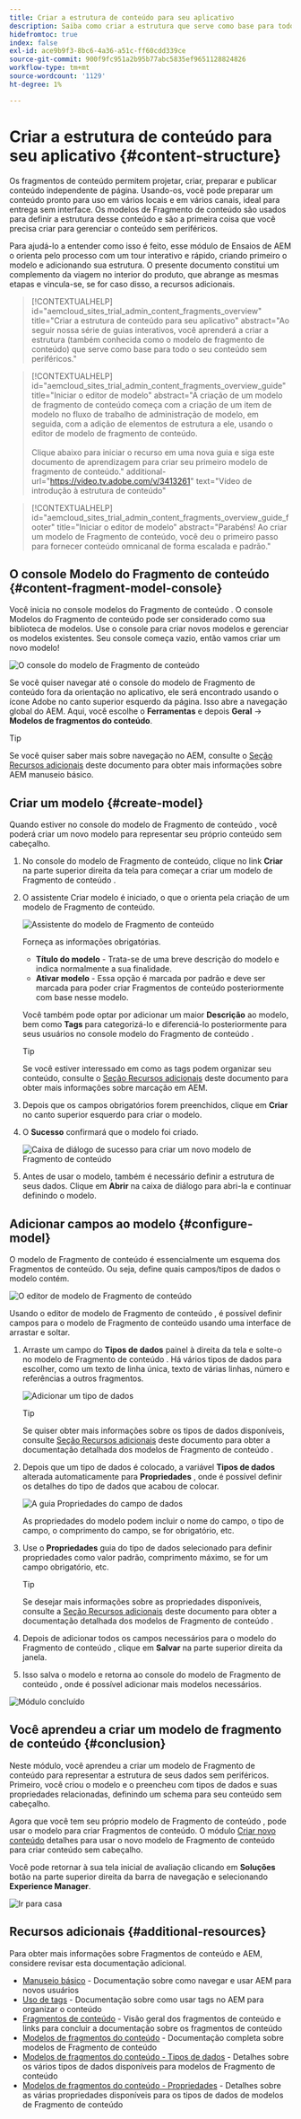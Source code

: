 ```yaml
---
title: Criar a estrutura de conteúdo para seu aplicativo
description: Saiba como criar a estrutura que serve como base para todo o seu conteúdo sem periféricos usando modelos de Fragmento de conteúdo AEM.
hidefromtoc: true
index: false
exl-id: ace9b9f3-8bc6-4a36-a51c-ff60cdd339ce
source-git-commit: 900f9fc951a2b95b77abc5835ef9651128824826
workflow-type: tm+mt
source-wordcount: '1129'
ht-degree: 1%

---
```


# Criar a estrutura de conteúdo para seu aplicativo {#content-structure}

Os fragmentos de conteúdo permitem projetar, criar, preparar e publicar conteúdo independente de página. Usando-os, você pode preparar um conteúdo pronto para uso em vários locais e em vários canais, ideal para entrega sem interface. Os modelos de Fragmento de conteúdo são usados para definir a estrutura desse conteúdo e são a primeira coisa que você precisa criar para gerenciar o conteúdo sem periféricos.

Para ajudá-lo a entender como isso é feito, esse módulo de Ensaios de AEM o orienta pelo processo com um tour interativo e rápido, criando primeiro o modelo e adicionando sua estrutura. O presente documento constitui um complemento da viagem no interior do produto, que abrange as mesmas etapas e vincula-se, se for caso disso, a recursos adicionais.

>[!CONTEXTUALHELP]
>id="aemcloud_sites_trial_admin_content_fragments_overview"
>title="Criar a estrutura de conteúdo para seu aplicativo"
>abstract="Ao seguir nossa série de guias interativos, você aprenderá a criar a estrutura (também conhecida como o modelo de fragmento de conteúdo) que serve como base para todo o seu conteúdo sem periféricos."

>[!CONTEXTUALHELP]
>id="aemcloud_sites_trial_admin_content_fragments_overview_guide"
>title="Iniciar o editor de modelo"
>abstract="A criação de um modelo de fragmento de conteúdo começa com a criação de um item de modelo no fluxo de trabalho de administração de modelo, em seguida, com a adição de elementos de estrutura a ele, usando o editor de modelo de fragmento de conteúdo.<br><br>Clique abaixo para iniciar o recurso em uma nova guia e siga este documento de aprendizagem para criar seu primeiro modelo de fragmento de conteúdo."
>additional-url="https://video.tv.adobe.com/v/3413261" text="Vídeo de introdução à estrutura de conteúdo"

>[!CONTEXTUALHELP]
>id="aemcloud_sites_trial_admin_content_fragments_overview_guide_footer"
>title="Iniciar o editor de modelo"
>abstract="Parabéns! Ao criar um modelo de Fragmento de conteúdo, você deu o primeiro passo para fornecer conteúdo omnicanal de forma escalada e padrão."

## O console Modelo do Fragmento de conteúdo {#content-fragment-model-console}

Você inicia no console modelos do Fragmento de conteúdo . O console Modelos do Fragmento de conteúdo pode ser considerado como sua biblioteca de modelos. Use o console para criar novos modelos e gerenciar os modelos existentes. Seu console começa vazio, então vamos criar um novo modelo!

![O console do modelo de Fragmento de conteúdo](assets/content-structure/content-fragment-model-console.png)

Se você quiser navegar até o console do modelo de Fragmento de conteúdo fora da orientação no aplicativo, ele será encontrado usando o ícone Adobe no canto superior esquerdo da página. Isso abre a navegação global do AEM. Aqui, você escolhe o **Ferramentas** e depois **Geral** -> **Modelos de fragmentos do conteúdo**.

>[!TIP]
>
>Se você quiser saber mais sobre navegação no AEM, consulte o [Seção Recursos adicionais](#additional-resources) deste documento para obter mais informações sobre AEM manuseio básico.

## Criar um modelo {#create-model}

Quando estiver no console do modelo de Fragmento de conteúdo , você poderá criar um novo modelo para representar seu próprio conteúdo sem cabeçalho.

1. No console do modelo de Fragmento de conteúdo, clique no link **Criar** na parte superior direita da tela para começar a criar um modelo de Fragmento de conteúdo .

1. O assistente Criar modelo é iniciado, o que o orienta pela criação de um modelo de Fragmento de conteúdo.

   ![Assistente do modelo de Fragmento de conteúdo](assets/content-structure/model-wizard.png)

   Forneça as informações obrigatórias.

   * **Título do modelo** - Trata-se de uma breve descrição do modelo e indica normalmente a sua finalidade.
   * **Ativar modelo** - Essa opção é marcada por padrão e deve ser marcada para poder criar Fragmentos de conteúdo posteriormente com base nesse modelo.

   Você também pode optar por adicionar um maior **Descrição** ao modelo, bem como **Tags** para categorizá-lo e diferenciá-lo posteriormente para seus usuários no console modelo do Fragmento de conteúdo .

   >[!TIP]
   >
   >Se você estiver interessado em como as tags podem organizar seu conteúdo, consulte o [Seção Recursos adicionais](#additional-resources) deste documento para obter mais informações sobre marcação em AEM.

1. Depois que os campos obrigatórios forem preenchidos, clique em **Criar** no canto superior esquerdo para criar o modelo.

1. O **Sucesso** confirmará que o modelo foi criado.

   ![Caixa de diálogo de sucesso para criar um novo modelo de Fragmento de conteúdo](assets/content-structure/success.png)

1. Antes de usar o modelo, também é necessário definir a estrutura de seus dados. Clique em **Abrir** na caixa de diálogo para abri-la e continuar definindo o modelo.

## Adicionar campos ao modelo {#configure-model}

O modelo de Fragmento de conteúdo é essencialmente um esquema dos Fragmentos de conteúdo. Ou seja, define quais campos/tipos de dados o modelo contém.

![O editor de modelo de Fragmento de conteúdo](assets/content-structure/model-editor.png)

Usando o editor de modelo de Fragmento de conteúdo , é possível definir campos para o modelo de Fragmento de conteúdo usando uma interface de arrastar e soltar.

1. Arraste um campo do **Tipos de dados** painel à direita da tela e solte-o no modelo de Fragmento de conteúdo . Há vários tipos de dados para escolher, como um texto de linha única, texto de várias linhas, número e referências a outros fragmentos.

   ![Adicionar um tipo de dados](assets/content-structure/drop-fields.png)

   >[!TIP]
   >
   >Se quiser obter mais informações sobre os tipos de dados disponíveis, consulte [Seção Recursos adicionais](#additional-resources) deste documento para obter a documentação detalhada dos modelos de Fragmento de conteúdo .

1. Depois que um tipo de dados é colocado, a variável **Tipos de dados** alterada automaticamente para **Propriedades** , onde é possível definir os detalhes do tipo de dados que acabou de colocar.

   ![A guia Propriedades do campo de dados](assets/content-structure/data-type-properties.png)

   As propriedades do modelo podem incluir o nome do campo, o tipo de campo, o comprimento do campo, se for obrigatório, etc.

1. Use o **Propriedades** guia do tipo de dados selecionado para definir propriedades como valor padrão, comprimento máximo, se for um campo obrigatório, etc.

   >[!TIP]
   >
   >Se desejar mais informações sobre as propriedades disponíveis, consulte a [Seção Recursos adicionais](#additional-resources) deste documento para obter a documentação detalhada dos modelos de Fragmento de conteúdo .

1. Depois de adicionar todos os campos necessários para o modelo do Fragmento de conteúdo , clique em **Salvar** na parte superior direita da janela.

1. Isso salva o modelo e retorna ao console do modelo de Fragmento de conteúdo , onde é possível adicionar mais modelos necessários.

![Módulo concluído](assets/content-structure/content-fragment-model-console-populated.png)

## Você aprendeu a criar um modelo de fragmento de conteúdo {#conclusion}

Neste módulo, você aprendeu a criar um modelo de Fragmento de conteúdo para representar a estrutura de seus dados sem periféricos. Primeiro, você criou o modelo e o preencheu com tipos de dados e suas propriedades relacionadas, definindo um schema para seu conteúdo sem cabeçalho.

Agora que você tem seu próprio modelo de Fragmento de conteúdo , pode usar o modelo para criar Fragmentos de conteúdo. O módulo [Criar novo conteúdo](create-content.md) detalhes para usar o novo modelo de Fragmento de conteúdo para criar conteúdo sem cabeçalho.

Você pode retornar à sua tela inicial de avaliação clicando em **Soluções** botão na parte superior direita da barra de navegação e selecionando **Experience Manager**.

![Ir para casa](assets/content-structure/home.png)

## Recursos adicionais {#additional-resources}

Para obter mais informações sobre Fragmentos de conteúdo e AEM, considere revisar esta documentação adicional.

* [Manuseio básico](/help/sites-cloud/authoring/getting-started/basic-handling.md) - Documentação sobre como navegar e usar AEM para novos usuários
* [Uso de tags](/help/sites-cloud/authoring/features/tags.md) - Documentação sobre como usar tags no AEM para organizar o conteúdo
* [Fragmentos de conteúdo](/help/assets/content-fragments/content-fragments.md) - Visão geral dos fragmentos de conteúdo e links para concluir a documentação sobre os fragmentos de conteúdo
* [Modelos de fragmentos do conteúdo](/help/assets/content-fragments/content-fragments-models.md) - Documentação completa sobre modelos de Fragmento de conteúdo
* [Modelos de fragmentos do conteúdo - Tipos de dados](/help/assets/content-fragments/content-fragments-models.md#data-types) - Detalhes sobre os vários tipos de dados disponíveis para modelos de Fragmento de conteúdo
* [Modelos de fragmentos do conteúdo - Propriedades](/help/assets/content-fragments/content-fragments-models.md#data-types) - Detalhes sobre as várias propriedades disponíveis para os tipos de dados de modelos de Fragmento de conteúdo
